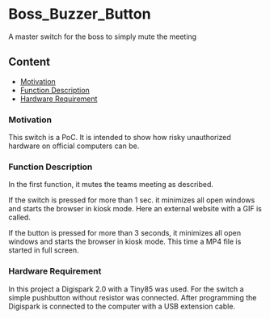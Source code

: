# Boss_Buzzer_Button
A master switch for the boss to simply mute the meeting

## Content

  - [Motivation](#motivation)
  - [Function Description](#function-description)
  - [Hardware Requirement](#hardware-requirement)

### Motivation
This switch is a PoC. It is intended to show how risky unauthorized hardware on official computers can be.


### Function Description
In the first function, it mutes the teams meeting as described.

If the switch is pressed for more than 1 sec. it minimizes all open windows and starts the browser in kiosk mode. Here an external website with a GIF is called.

If the button is pressed for more than 3 seconds, it minimizes all open windows and starts the browser in kiosk mode. This time a MP4 file is started in full screen. 


### Hardware Requirement
In this project a Digispark 2.0 with a Tiny85 was used.
For the switch a simple pushbutton without resistor was connected. After programming the Digispark is connected to the computer with a USB extension cable. 
